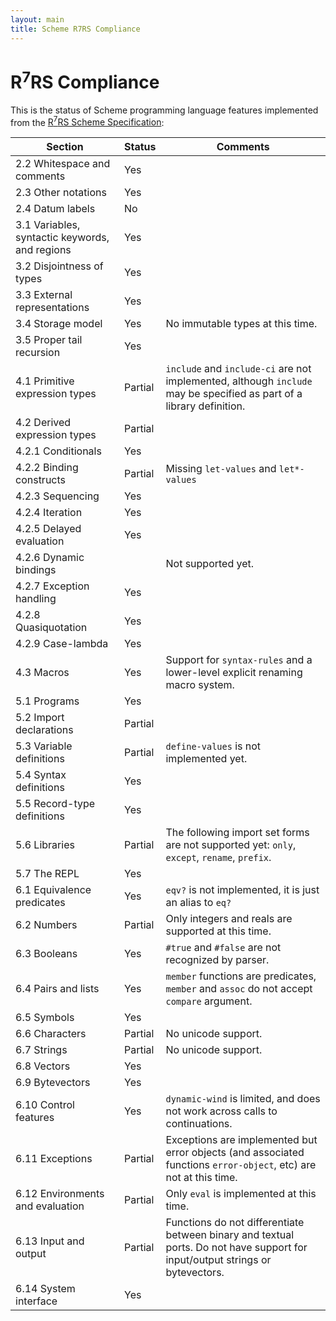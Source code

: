 ```yaml
---
layout: main
title: Scheme R7RS Compliance
---
```


# R<sup>7</sup>RS Compliance

This is the status of Scheme programming language features implemented from the [R<sup>7</sup>RS Scheme Specification](r7rs.pdf):

Section | Status | Comments
------- | ------ | ---------
2.2 Whitespace and comments | Yes | 
2.3 Other notations | Yes | 
2.4 Datum labels | No |
3.1 Variables, syntactic keywords, and regions | Yes |
3.2 Disjointness of types | Yes |
3.3 External representations | Yes |
3.4 Storage model | Yes | No immutable types at this time.
3.5 Proper tail recursion | Yes |
4.1 Primitive expression types | Partial | `include` and `include-ci` are not implemented, although `include` may be specified as part of a library definition.
4.2 Derived expression types | Partial | 
4.2.1 Conditionals | Yes | 
4.2.2 Binding constructs | Partial | Missing `let-values` and `let*-values`
4.2.3 Sequencing | Yes | 
4.2.4 Iteration | Yes |
4.2.5 Delayed evaluation | Yes |
4.2.6 Dynamic bindings | | Not supported yet.
4.2.7 Exception handling | Yes |
4.2.8 Quasiquotation | Yes |
4.2.9 Case-lambda | Yes |
4.3 Macros | Yes | Support for `syntax-rules` and a lower-level explicit renaming macro system.
5.1 Programs | Yes |
5.2 Import declarations | Partial |
5.3 Variable definitions | Partial | `define-values` is not implemented yet.
5.4 Syntax definitions | Yes |
5.5 Record-type definitions | Yes | 
5.6 Libraries | Partial | The following import set forms are not supported yet: `only`, `except`, `rename`, `prefix`.
5.7 The REPL | Yes |
6.1 Equivalence predicates | Yes | `eqv?` is not implemented, it is just an alias to `eq?`
6.2 Numbers | Partial | Only integers and reals are supported at this time.
6.3 Booleans | Yes | `#true` and `#false` are not recognized by parser.
6.4 Pairs and lists | Yes | `member` functions are predicates, `member` and `assoc` do not accept `compare` argument.
6.5 Symbols | Yes |
6.6 Characters | Partial | No unicode support.
6.7 Strings | Partial | No unicode support.
6.8 Vectors | Yes |
6.9 Bytevectors | Yes | 
6.10 Control features | Yes | `dynamic-wind` is limited, and does not work across calls to continuations.
6.11 Exceptions | Partial | Exceptions are implemented but error objects (and associated functions `error-object`, etc) are not at this time. 
6.12 Environments and evaluation | Partial | Only `eval` is implemented at this time.
6.13 Input and output | Partial | Functions do not differentiate between binary and textual ports. Do not have support for input/output strings or bytevectors.
6.14 System interface | Yes | 

